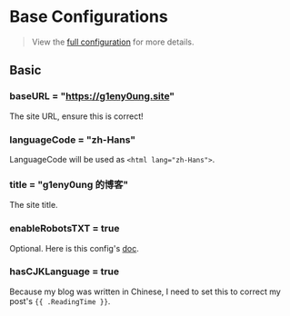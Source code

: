 # Base Configurations

> View the [full configuration](https://gohugo.io/getting-started/configuration/#all-configuration-settings) for more details.

## Basic

### baseURL = "https://g1eny0ung.site"

The site URL, ensure this is correct!

### languageCode = "zh-Hans"

LanguageCode will be used as `<html lang="zh-Hans">`.

### title = "g1eny0ung 的博客"

The site title.

### enableRobotsTXT = true

Optional. Here is this config's [doc](https://gohugo.io/templates/robots).

### hasCJKLanguage = true

Because my blog was written in Chinese, I need to set this to correct my post's `{{ .ReadingTime }}`.
